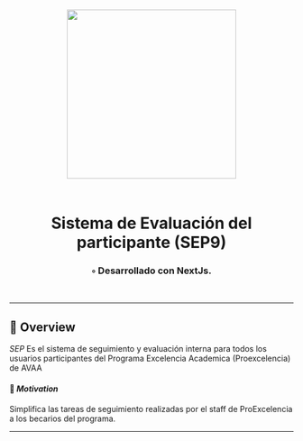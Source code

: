 <body>
    <div align="center">
        <h1 align="center">
            <img src="https://imgur.com/a/hzr7Ric.png" width="300" />
            <p></p>
          <br>Sistema de Evaluación del participante (SEP9)
        </h1>
        <h3>◦ Desarrollado con NextJs.</h3>
        <br>
    </div>
</body>

---

## 📍 Overview

*SEP* Es el sistema de seguimiento y evaluación interna para todos los usuarios participantes del Programa Excelencia Academica (Proexcelencia) de AVAA 

#### 🎯 *Motivation*
Simplifica las tareas de seguimiento realizadas por el staff de ProExcelencia a los becarios del programa.

---

